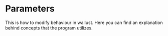 # Parameters

This is how to modify behaviour in wallust. Here you can find an explanation
behind concepts that the program utilizes.
